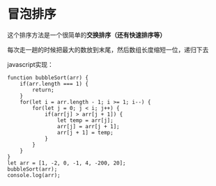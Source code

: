 # 冒泡排序

这个排序方法是一个很简单的**交换排序（还有快速排序等）**

每次走一趟的时候把最大的数放到末尾，然后数组长度缩短一位，递归下去

javascript实现：

```
function bubbleSort(arr) {
    if(arr.length === 1) {
        return;
    }
    for(let i = arr.length - 1; i >= 1; i--) {
        for(let j = 0; j < i; j++) {
            if(arr[j] > arr[j + 1]) {
                let temp = arr[j];
                arr[j] = arr[j + 1];
                arr[j + 1] = temp;
            }
        }    
    }
}
let arr = [1, -2, 0, -1, 4, -200, 20];
bubbleSort(arr);
console.log(arr);
```



